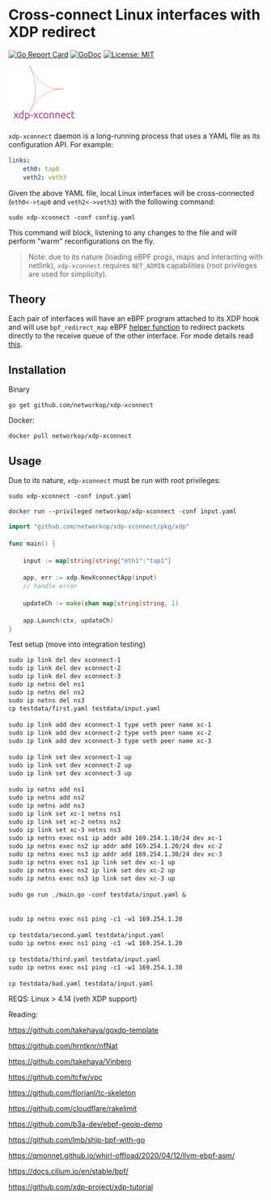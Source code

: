 # Cross-connect Linux interfaces with XDP redirect


[![Go Report Card](https://goreportcard.com/badge/github.com/networkop/xdp-xconnect)](https://goreportcard.com/report/github.com/networkop/xdp-xconnect)
[![GoDoc](https://godoc.org/istio.io/istio?status.svg)](https://pkg.go.dev/github.com/networkop/xdp-xconnect)
[![License: MIT](https://img.shields.io/badge/License-MIT-yellow.svg)](https://opensource.org/licenses/MIT)


![](icon.png)

`xdp-xconnect` daemon is a long-running process that uses a YAML file as its configuration API. For example:

```yaml
links:
    eth0: tap0
    veth2: veth3
```

Given the above YAML file, local Linux interfaces will be cross-connected (`eth0<->tap0` and `veth2<->veth3`) with the following command:

```
sudo xdp-xconnect -conf config.yaml
```

This command will block, listening to any changes to the file and will perform "warm" reconfigurations on the fly.

> Note: due to its nature (loading eBPF progs, maps and interacting with netlink), `xdp-xconnect` requires `NET_ADMIN` capabilities (root privileges are used for simplicity).

## Theory

Each pair of interfaces will have an eBPF program attached to its XDP hook and will use `bpf_redirect_map` eBPF [helper function](https://man7.org/linux/man-pages/man7/bpf-helpers.7.html) to redirect packets directly to the receive queue of the other interface. For mode details read [this](https://github.com/xdp-project/xdp-tutorial/tree/master/packet03-redirecting).

## Installation

Binary

```
go get github.com/networkop/xdp-xconnect
```

Docker:

```
docker pull networkop/xdp-xconnect
```

## Usage

Due to its nature, `xdp-xconnect` must be run with root privileges:

```
sudo xdp-xconnect -conf input.yaml
```


```
docker run --privileged networkop/xdp-xconnect -conf input.yaml
```

```go
import "github.com/networkop/xdp-xconnect/pkg/xdp"

func main() {

    input := map[string]string{"eth1":"tap1"}

    app, err := xdp.NewXconnectApp(input)
	// handle error

    updateCh := make(chan map[string]string, 1)

	app.Launch(ctx, updateCh)
}
```

Test setup (move into integration testing)

```
sudo ip link del dev xconnect-1
sudo ip link del dev xconnect-2
sudo ip link del dev xconnect-3
sudo ip netns del ns1
sudo ip netns del ns2
sudo ip netns del ns3
cp testdata/first.yaml testdata/input.yaml

sudo ip link add dev xconnect-1 type veth peer name xc-1
sudo ip link add dev xconnect-2 type veth peer name xc-2
sudo ip link add dev xconnect-3 type veth peer name xc-3

sudo ip link set dev xconnect-1 up
sudo ip link set dev xconnect-2 up
sudo ip link set dev xconnect-3 up

sudo ip netns add ns1
sudo ip netns add ns2
sudo ip netns add ns3
sudo ip link set xc-1 netns ns1
sudo ip link set xc-2 netns ns2
sudo ip link set xc-3 netns ns3
sudo ip netns exec ns1 ip addr add 169.254.1.10/24 dev xc-1
sudo ip netns exec ns2 ip addr add 169.254.1.20/24 dev xc-2
sudo ip netns exec ns3 ip addr add 169.254.1.30/24 dev xc-3
sudo ip netns exec ns1 ip link set dev xc-1 up
sudo ip netns exec ns2 ip link set dev xc-2 up
sudo ip netns exec ns3 ip link set dev xc-3 up

sudo go run ./main.go -conf testdata/input.yaml &


sudo ip netns exec ns1 ping -c1 -w1 169.254.1.20

cp testdata/second.yaml testdata/input.yaml
sudo ip netns exec ns1 ping -c1 -w1 169.254.1.20

cp testdata/third.yaml testdata/input.yaml
sudo ip netns exec ns1 ping -c1 -w1 169.254.1.30

cp testdata/bad.yaml testdata/input.yaml
```

REQS:
Linux > 4.14 (veth XDP support)


Reading:


https://github.com/takehaya/goxdp-template

https://github.com/hrntknr/nfNat

https://github.com/takehaya/Vinbero

https://github.com/tcfw/vpc

https://github.com/florianl/tc-skeleton

https://github.com/cloudflare/rakelimit

https://github.com/b3a-dev/ebpf-geoip-demo

https://github.com/lmb/ship-bpf-with-go

https://qmonnet.github.io/whirl-offload/2020/04/12/llvm-ebpf-asm/

https://docs.cilium.io/en/stable/bpf/

https://github.com/xdp-project/xdp-tutorial